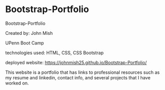 # Bootstrap-Portfolio
Bootstrap-Portfolio

Created by: John Mish

UPenn Boot Camp

technologies used: HTML, CSS, CSS Bootstrap

deployed website: https://johnmish25.github.io/Bootstrap-Portfolio/

This website is a portfolio that has links to professional resources such as my resume and linkedin, contact info, and several projects that I have worked on. 
